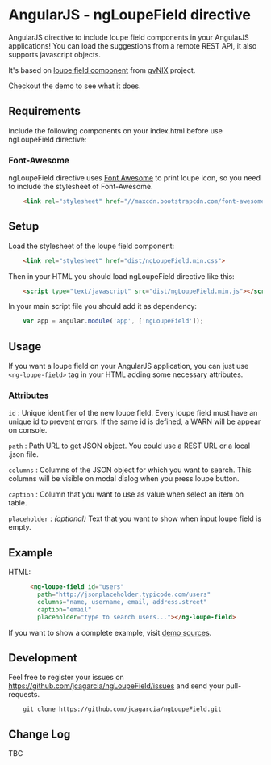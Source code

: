# AngularJS - ngLoupeField directive

AngularJS directive to include loupe field components in your AngularJS applications! You can load the suggestions from a remote REST API, it also supports javascript objects.

It's based on [loupe field component](https://github.com/DISID/gvnix-samples/tree/master/quickstart-app#loupe-fields) from [gvNIX](http://www.gvnix.org/en/index.html) project.

Checkout the demo to see what it does.

## Requirements

Include the following components on your index.html before use ngLoupeField directive:

### Font-Awesome

ngLoupeField directive uses [Font Awesome](http://fortawesome.github.io/Font-Awesome/) to print loupe icon, so
you need to include the stylesheet of Font-Awesome. 

```html
	<link rel="stylesheet" href="//maxcdn.bootstrapcdn.com/font-awesome/4.3.0/css/font-awesome.min.css">
```

## Setup

Load the stylesheet of the loupe field component:

```html
	<link rel="stylesheet" href="dist/ngLoupeField.min.css">
```

Then in your HTML you should load ngLoupeField directive like this:

```html
	<script type="text/javascript" src="dist/ngLoupeField.min.js"></script>
```

In your main script file you should add it as dependency:

```javascript
	var app = angular.module('app', ['ngLoupeField']);
```

## Usage

If you want a loupe field on your AngularJS application, you can just use `<ng-loupe-field>` tag in your HTML adding some necessary attributes.

### Attributes

`id` : Unique identifier of the new loupe field. Every loupe field must have an unique id to prevent errors. If the same id is defined, a WARN will be appear on console.

`path` : Path URL to get JSON object. You could use a REST URL or a local .json file.

`columns` : Columns of the JSON object for which you want to search. This columns will be visible on modal dialog when you press loupe button.

`caption` : Column that you want to use as value when select an item on table.

`placeholder` : *(optional)* Text that you want to show when input loupe field is empty. 

## Example

HTML:
```html
	  <ng-loupe-field id="users"
	    path="http://jsonplaceholder.typicode.com/users"
	    columns="name, username, email, address.street"
	    caption="email"
	    placeholder="type to search users..."></ng-loupe-field>
```

If you want to show a complete example, visit [demo sources](https://github.com/jcagarcia/ngLoupeField/tree/master/demo).

## Development

Feel free to register your issues on https://github.com/jcagarcia/ngLoupeField/issues and send your pull-requests.

````
	git clone https://github.com/jcagarcia/ngLoupeField.git
````

## Change Log

TBC
